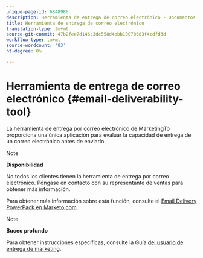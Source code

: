 ```yaml
---
unique-page-id: 6848986
description: Herramienta de entrega de correo electrónico - Documentos de marketing - Documentación del producto
title: Herramienta de entrega de correo electrónico
translation-type: tm+mt
source-git-commit: 47b2fee7d146c3dc558d4bbb10070683f4cdfd3d
workflow-type: tm+mt
source-wordcount: '83'
ht-degree: 0%

---
```



# Herramienta de entrega de correo electrónico {#email-deliverability-tool}

La herramienta de entrega por correo electrónico de MarketingTo proporciona una única aplicación para evaluar la capacidad de entrega de un correo electrónico antes de enviarlo.

>[!NOTE]
>
>**Disponibilidad**
>
>No todos los clientes tienen la herramienta de entrega por correo electrónico. Póngase en contacto con su representante de ventas para obtener más información.

Para obtener más información sobre esta función, consulte el [Email Delivery PowerPack en Marketo.com](https://www.marketo.com/software/email-marketing/email-deliverability/deliverability-packages/).

>[!NOTE]
>
>**Buceo profundo**
>
>Para obtener instrucciones específicas, consulte la Guía [del usuario de entrega de marketing](https://250ok.com/guides/marketo/).

